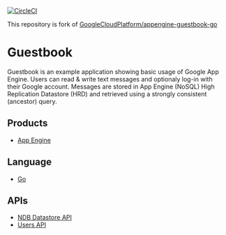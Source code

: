 [![CircleCI](https://circleci.com/gh/hamakn/appengine-guestbook-go/tree/master.svg?style=svg)](https://circleci.com/gh/hamakn/appengine-guestbook-go/tree/master)

This repository is fork of [GoogleCloudPlatform/appengine-guestbook-go](https://github.com/GoogleCloudPlatform/appengine-guestbook-go)

# Guestbook

Guestbook is an example application showing basic usage of Google App
Engine. Users can read & write text messages and optionaly log-in with
their Google account. Messages are stored in App Engine (NoSQL)
High Replication Datastore (HRD) and retrieved using a strongly consistent
(ancestor) query.

## Products
- [App Engine][1]

## Language
- [Go][2]

## APIs
- [NDB Datastore API][3]
- [Users API][4]


[1]: https://developers.google.com/appengine
[2]: https://golang.org
[3]: https://developers.google.com/appengine/docs/python/ndb/
[4]: https://developers.google.com/appengine/docs/python/users/
